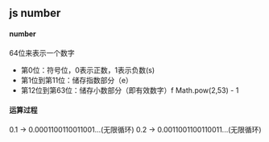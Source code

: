 ## js number

#### number
64位来表示一个数字
- 第0位：符号位，0表示正数，1表示负数(s)
- 第1位到第11位：储存指数部分（e）
- 第12位到第63位：储存小数部分（即有效数字）f
Math.pow(2,53) - 1

#### 运算过程
0.1 -> 0.0001100110011001...(无限循环)
0.2 -> 0.0011001100110011...(无限循环)
